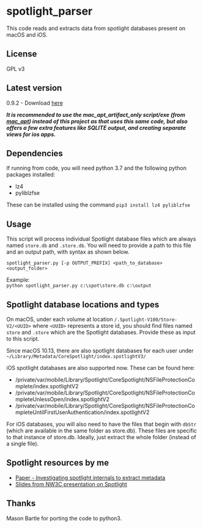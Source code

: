 # spotlight_parser
This code reads and extracts data from spotlight databases present on macOS and iOS.  

## License
GPL v3

## Latest version
0.9.2 - Download [here](https://github.com/ydkhatri/spotlight_parser/releases)

_**It is recommended to use the mac_apt_artifact_only script/exe (from [mac_apt](https://github.com/ydkhatri/mac_apt)) instead of this project as that uses this same code, but also offers a few extra features like SQLITE output, and creating separate views for ios apps.**_

## Dependencies  
If running from code, you will need python 3.7 and the following python packages installed:

* lz4
* pyliblzfse

These can be installed using the command `pip3 install lz4 pyliblzfse`

## Usage

This script will process individual Spotlight database files which are always named `store.db` and `.store.db`. You will need to provide a path to this file and an output path, with syntax as shown below.

`spotlight_parser.py [-p OUTPUT_PREFIX] <path_to_database>  <output_folder>`

Example:  
`python spotlight_parser.py c:\spot\store.db c:\output`

## Spotlight database locations and types
On macOS, under each volume at location `/.Spotlight-V100/Store-V2/<UUID>` where `<UUID>` represents a store id, you should find files named `store` and `.store` which are the Spotlight databases. Provide these as input to this script.

Since macOS 10.13, there are also spotlight databases for each user under `~/Library/Metadata/CoreSpotlight/index.spotlightV3/` 

iOS spotlight databases are also supported now. These can be found here:
* /private/var/mobile/Library/Spotlight/CoreSpotlight/NSFileProtectionComplete/index.spotlightV2
* /private/var/mobile/Library/Spotlight/CoreSpotlight/NSFileProtectionCompleteUnlessOpen/index.spotlightV2
* /private/var/mobile/Library/Spotlight/CoreSpotlight/NSFileProtectionCompleteUntilFirstUserAuthentication/index.spotlightV2

For iOS databases, you will also need to have the files that begin with `dbStr` (which are available 
in the same folder as store.db). These files are specific to that instance of store.db. Ideally, just extract the whole folder (instead of a single file). 

## Spotlight resources by me
- [Paper - Investigating spotlight internals to extract metadata](https://www.sciencedirect.com/science/article/pii/S1742287618300860)  
- [Slides from NW3C presentation on Spotlight](https://github.com/ydkhatri/Presentations/blob/master/NW3C%20Spotlight%20on%20iOS%20and%20macOS-%20December%202020.pdf)

## Thanks  
Mason Bartle for porting the code to python3.
